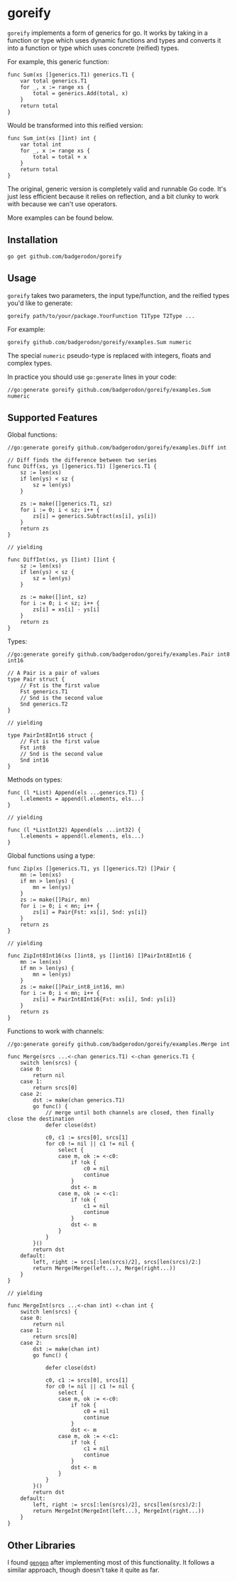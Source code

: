 # goreify

`goreify` implements a form of generics for go. It works by taking in a function
or type which uses dynamic functions and types and converts it into a function
or type which uses concrete (reified) types.

For example, this generic function:

    func Sum(xs []generics.T1) generics.T1 {
    	var total generics.T1
    	for _, x := range xs {
    		total = generics.Add(total, x)
    	}
    	return total
    }

Would be transformed into this reified version:

    func Sum_int(xs []int) int {
    	var total int
    	for _, x := range xs {
    		total = total + x
    	}
    	return total
    }

The original, generic version is completely valid and runnable Go code. It's
just less efficient because it relies on reflection, and a bit clunky to work
with because we can't use operators.

More examples can be found below.

## Installation

    go get github.com/badgerodon/goreify

## Usage

`goreify` takes two parameters, the input type/function, and the reified types
you'd like to generate:

    goreify path/to/your/package.YourFunction T1Type T2Type ...

For example:

    goreify github.com/badgerodon/goreify/examples.Sum numeric

The special `numeric` pseudo-type is replaced with integers, floats and complex
types.

In practice you should use `go:generate` lines in your code:

    //go:generate goreify github.com/badgerodon/goreify/examples.Sum numeric

## Supported Features

Global functions:

    //go:generate goreify github.com/badgerodon/goreify/examples.Diff int

    // Diff finds the difference between two series
    func Diff(xs, ys []generics.T1) []generics.T1 {
    	sz := len(xs)
    	if len(ys) < sz {
    		sz = len(ys)
    	}

    	zs := make([]generics.T1, sz)
    	for i := 0; i < sz; i++ {
    		zs[i] = generics.Subtract(xs[i], ys[i])
    	}
    	return zs
    }

    // yielding

    func DiffInt(xs, ys []int) []int {
    	sz := len(xs)
    	if len(ys) < sz {
    		sz = len(ys)
    	}

    	zs := make([]int, sz)
    	for i := 0; i < sz; i++ {
    		zs[i] = xs[i] - ys[i]
    	}
    	return zs
    }

Types:

    //go:generate goreify github.com/badgerodon/goreify/examples.Pair int8 int16

    // A Pair is a pair of values
    type Pair struct {
    	// Fst is the first value
    	Fst generics.T1
    	// Snd is the second value
    	Snd generics.T2
    }

    // yielding

    type PairInt8Int16 struct {
    	// Fst is the first value
    	Fst int8
    	// Snd is the second value
    	Snd int16
    }

Methods on types:

    func (l *List) Append(els ...generics.T1) {
    	l.elements = append(l.elements, els...)
    }

    // yielding

    func (l *ListInt32) Append(els ...int32) {
    	l.elements = append(l.elements, els...)
    }

Global functions using a type:

    func Zip(xs []generics.T1, ys []generics.T2) []Pair {
    	mn := len(xs)
    	if mn > len(ys) {
    		mn = len(ys)
    	}
    	zs := make([]Pair, mn)
    	for i := 0; i < mn; i++ {
    		zs[i] = Pair{Fst: xs[i], Snd: ys[i]}
    	}
    	return zs
    }

	// yielding

    func ZipInt8Int16(xs []int8, ys []int16) []PairInt8Int16 {
    	mn := len(xs)
    	if mn > len(ys) {
    		mn = len(ys)
    	}
    	zs := make([]Pair_int8_int16, mn)
    	for i := 0; i < mn; i++ {
    		zs[i] = PairInt8Int16{Fst: xs[i], Snd: ys[i]}
    	}
    	return zs
    }

Functions to work with channels:

	//go:generate goreify github.com/badgerodon/goreify/examples.Merge int

	func Merge(srcs ...<-chan generics.T1) <-chan generics.T1 {
		switch len(srcs) {
		case 0:
			return nil
		case 1:
			return srcs[0]
		case 2:
			dst := make(chan generics.T1)
			go func() {
				// merge until both channels are closed, then finally close the destination
				defer close(dst)

				c0, c1 := srcs[0], srcs[1]
				for c0 != nil || c1 != nil {
					select {
					case m, ok := <-c0:
						if !ok {
							c0 = nil
							continue
						}
						dst <- m
					case m, ok := <-c1:
						if !ok {
							c1 = nil
							continue
						}
						dst <- m
					}
				}
			}()
			return dst
		default:
			left, right := srcs[:len(srcs)/2], srcs[len(srcs)/2:]
			return Merge(Merge(left...), Merge(right...))
		}
	}

	// yielding

	func MergeInt(srcs ...<-chan int) <-chan int {
		switch len(srcs) {
		case 0:
			return nil
		case 1:
			return srcs[0]
		case 2:
			dst := make(chan int)
			go func() {

				defer close(dst)

				c0, c1 := srcs[0], srcs[1]
				for c0 != nil || c1 != nil {
					select {
					case m, ok := <-c0:
						if !ok {
							c0 = nil
							continue
						}
						dst <- m
					case m, ok := <-c1:
						if !ok {
							c1 = nil
							continue
						}
						dst <- m
					}
				}
			}()
			return dst
		default:
			left, right := srcs[:len(srcs)/2], srcs[len(srcs)/2:]
			return MergeInt(MergeInt(left...), MergeInt(right...))
		}
	}

## Other Libraries

I found [`gengen`](https://github.com/joeshaw/gengen) after implementing most of
this functionality. It follows a similar approach, though doesn't take it quite
as far.
